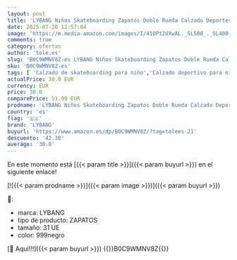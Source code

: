 ```yaml
---
layout: post
title: 'LYBANG Niños Skateboarding Zapatos Doble Rueda Calzado Deportes de Exterior Gimnástico Sneakers Moda Zapatillas Regalo de cumpleaños para niños'
date: 2025-07-20 12:57:04
image: 'https://m.media-amazon.com/images/I/41OPt2UXwAL._SL500_._SL400_.jpg'
comments: true
category: ofertas
author: 'tole.es'
slug: 'B0C9WMNV8Z-es LYBANG Niños Skateboarding Zapatos Doble Rueda Calzado...'
sku: 'B0C9WMNV8Z-es'
tags: [ 'Calzado de skateboarding para niño','Calzado deportivo para niño','Moda','Moda Niño','Zapatillas deportivas y de moda para niños','Zapatos de niño','lybang','zapatos','🇪🇸', ]
actualPrice: 30.0 EUR
currency: EUR
price: 30.0
comparePrice: 51.99 EUR
prodname: 'LYBANG Niños Skateboarding Zapatos Doble Rueda Calzado Deportes de Exterior Gimnástico Sneakers Moda Zapatillas Regalo de cumpleaños para niños'
country: 'es'
flag: '🇪🇸'
brand: 'LYBANG'
buyurl: 'https://www.amazon.es/dp/B0C9WMNV8Z/?tag=tolees-21'
descuento: '42.30'
average: '30.0'
---
```


En este momento está [{{< param title >}}]({{< param buyurl >}}) en el siguiente enlace!

[![{{< param prodname >}}]({{< param image >}})]({{< param buyurl >}})

🔎:

- marca: LYBANG
- tipo de producto: ZAPATOS
- tamaño: 31 UE
- color: 999negro

[🛒 Aquí!!!]({{< param buyurl >}})
{{<world>}}B0C9WMNV8Z{{</world>}}

